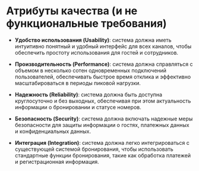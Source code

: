 # Атрибуты качества (и не функциональные требования)

- **Удобство использования (Usability)**: система должна иметь интуитивно понятный и удобный интерфейс для всех каналов, чтобы обеспечить простоту использования для гостей и сотрудников.
  
- **Производительность (Performance)**: система должна справляться с объемом в несколько сотен одновременных подключений пользователей, обеспечивать быстрое время отклика и эффективно масштабироваться в периоды пиковой нагрузки.
- **Надежность (Reliability)**: система должна быть доступна круглосуточно и без выходных, обеспечивая при этом актуальность информации о бронировании и статусе номеров.
- **Безопасность (Security)**: система должна включать надежные меры безопасности для защиты информации о гостях, платежных данных и конфиденциальных данных.
- **Интеграция (Integration)**: система должна легко интегрироваться с существующей системой бронирования, чтобы использовать стандартные функции бронирования, такие как обработка платежей и регистрационная информация.